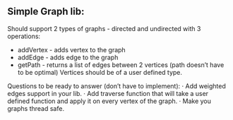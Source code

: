 Simple Graph lib:
---
Should support 2 types of graphs - directed and undirected with 3 operations:
- addVertex - adds vertex to the graph
- addEdge - adds edge to the graph
- getPath - returns a list of edges between 2 vertices (path doesn’t have to be optimal)
Vertices should be of a user defined type.

Questions to be ready to answer (don’t have to implement):
·  Add weighted edges support in your lib. 
·  Add traverse function that will take a user defined function and apply it on every vertex of the graph.
·  Make you graphs thread safe.